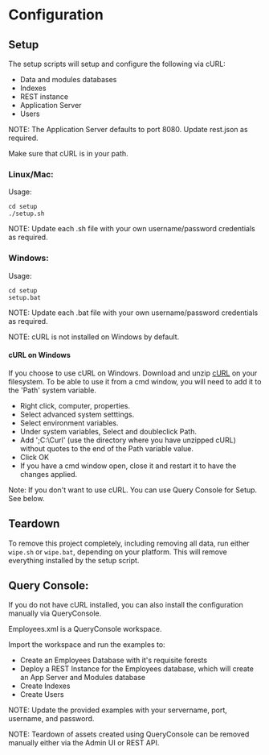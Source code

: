 # Configuration

## Setup

The setup scripts will setup and configure the following via cURL:

- Data and modules databases
- Indexes
- REST instance
- Application Server
- Users

NOTE: The Application Server defaults to port 8080.  Update rest.json as required.

Make sure that cURL is in your path. 

### Linux/Mac:

Usage: 

    cd setup
    ./setup.sh

NOTE: Update each .sh file with your own username/password credentials as required.

### Windows:

Usage: 

    cd setup
    setup.bat

NOTE: Update each .bat file with your own username/password credentials as required.

NOTE: cURL is not installed on Windows by default.

#### cURL on Windows

If you choose to use cURL on Windows. Download and unzip [cURL](https://curl.haxx.se/download.html) on your filesystem. To be able to use it from a cmd window, you will need to add it to the 'Path' system variable.

- Right click, computer, properties.
- Select advanced system setttings.
- Select environment variables.
- Under system variables, Select and doubleclick Path.
- Add ';C:\Curl' (use the directory where you have unzipped cURL) without quotes to the end of the Path variable value.
- Click OK
- If you have a cmd window open, close it and restart it to have the changes applied.

Note: If you don't want to use cURL. You can use Query Console for Setup.  See below.

## Teardown

To remove this project completely, including removing all data, run either 
`wipe.sh` or `wipe.bat`, depending on your platform. This will remove 
everything installed by the setup script. 

## Query Console:

If you do not have cURL installed, you can also install the configuration manually via QueryConsole.
 
Employees.xml is a QueryConsole workspace.

Import the workspace and run the examples to:
- Create an Employees Database with it's requisite forests
- Deploy a REST Instance for the Employees database, which will create an App Server and Modules database
- Create Indexes
- Create Users

NOTE: Update the provided examples with your servername, port, username, and password.

NOTE: Teardown of assets created using QueryConsole can be removed manually either via the Admin UI or REST API.

